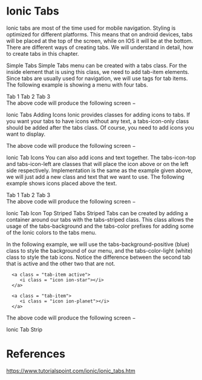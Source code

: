 # Ionic Tabs

Ionic tabs are most of the time used for mobile navigation. Styling is optimized for different platforms. This means that on android devices, tabs will be placed at the top of the screen, while on IOS it will be at the bottom. There are different ways of creating tabs. We will understand in detail, how to create tabs in this chapter.

Simple Tabs
Simple Tabs menu can be created with a tabs class. For the inside element that is using this class, we need to add tab-item elements. Since tabs are usually used for navigation, we will use <a> tags for tab items. The following example is showing a menu with four tabs.

<div class = "tabs">
   <a class = "tab-item">
      Tab 1
   </a>

   <a class = "tab-item">
      Tab 2
   </a>

   <a class = "tab-item">
      Tab 3
   </a>
</div>
The above code will produce the following screen −

Ionic Tabs
Adding Icons
Ionic provides classes for adding icons to tabs. If you want your tabs to have icons without any text, a tabs-icon-only class should be added after the tabs class. Of course, you need to add icons you want to display.

<div class = "tabs tabs-icon-only">
   <a class = "tab-item">
      <i class = "icon ion-home"></i>
   </a>

   <a class = "tab-item">
      <i class = "icon ion-star"></i>
   </a>

   <a class = "tab-item">
      <i class = "icon ion-planet"></i>
   </a>
</div>
The above code will produce the following screen −

Ionic Tab Icons
You can also add icons and text together. The tabs-icon-top and tabs-icon-left are classes that will place the icon above or on the left side respectively. Implementation is the same as the example given above, we will just add a new class and text that we want to use. The following example shows icons placed above the text.

<div class = "tabs tabs-icon-top">
   <a class = "tab-item">
      <i class = "icon ion-home"></i>
      Tab 1
   </a>

   <a class = "tab-item">
      <i class = "icon ion-star"></i>
      Tab 2
   </a>

   <a class = "tab-item">
      <i class = "icon ion-planet"></i>
      Tab 3
   </a>
</div>
The above code will produce the following screen −

Ionic Tab Icon Top
Striped Tabs
Striped Tabs can be created by adding a container around our tabs with the tabs-striped class. This class allows the usage of the tabs-background and the tabs-color prefixes for adding some of the Ionic colors to the tabs menu.

In the following example, we will use the tabs-background-positive (blue) class to style the background of our menu, and the tabs-color-light (white) class to style the tab icons. Notice the difference between the second tab that is active and the other two that are not.

<div class = "tabs-striped tabs-background-positive tabs-color-light">
   <div class = "tabs">
      <a class = "tab-item">
         <i class = "icon ion-home"></i>
      </a>

      <a class = "tab-item active">
         <i class = "icon ion-star"></i>
      </a>

      <a class = "tab-item">
         <i class = "icon ion-planet"></i>
      </a>
   </div>
</div>
The above code will produce the following screen −

Ionic Tab Strip

# References
https://www.tutorialspoint.com/ionic/ionic_tabs.htm

